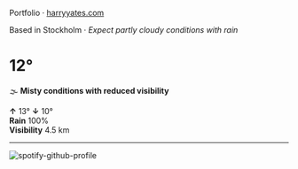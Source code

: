 Portfolio · [harryyates.com](https://harryyates.com)

<!-- WEATHER_START -->
Based in Stockholm · *Expect partly cloudy conditions with rain*

# 12°
🌫️ **Misty conditions with reduced visibility**

**↑** 13° **↓** 10°  
**Rain** 100%  
**Visibility** 4.5 km

---
<!-- WEATHER_END -->

<p align="left">
  <a>
    <img src="https://spotify-github-profile.kittinanx.com/api/view?uid=bigbello&cover_image=true&theme=natemoo-re&show_offline=true&background_color=121212&interchange=false&bar_color=53b14f&bar_color_cover=false" alt="spotify-github-profile">
  </a>
</p>